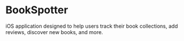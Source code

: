 # BookSpotter
iOS application designed to help users track their book collections, add reviews, discover new books, and more.
